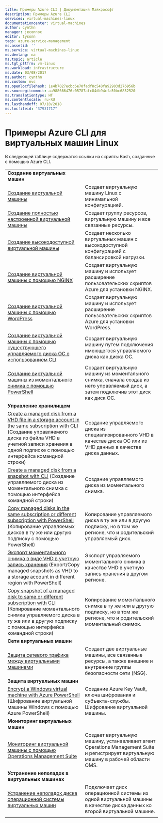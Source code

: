```yaml
---
title: Примеры Azure CLI | Документация Майкрософт
description: Примеры Azure CLI
services: virtual-machines-linux
documentationcenter: virtual-machines
author: cynthn
manager: jeconnoc
editor: tysonn
tags: azure-service-management
ms.assetid: ''
ms.service: virtual-machines-linux
ms.devlang: na
ms.topic: article
ms.tgt_pltfrm: vm-linux
ms.workload: infrastructure
ms.date: 03/08/2017
ms.author: cynthn
ms.custom: mvc
ms.openlocfilehash: 1e4b7027ecbc6e70fadf8c540fa92903d276956b
ms.sourcegitcommit: aa988666476c05787afc84db94cfa50bc6852520
ms.translationtype: HT
ms.contentlocale: ru-RU
ms.lasthandoff: 07/10/2018
ms.locfileid: "37931717"
---
```

# <a name="azure-cli-samples-for-linux-virtual-machines"></a>Примеры Azure CLI для виртуальных машин Linux

В следующей таблице содержатся ссылки на скрипты Bash, созданные с помощью Azure CLI.

| | |
|---|---|
|**Создание виртуальных машин**||
| [Создание виртуальной машины](./../scripts/virtual-machines-linux-cli-sample-create-vm-quick-create.md?toc=%2fcli%2fazure%2ftoc.json) | Создает виртуальную машину Linux с минимальной конфигурацией. |
| [Создание полностью настроенной виртуальной машины](./../scripts/virtual-machines-linux-cli-sample-create-vm.md?toc=%2fcli%2fazure%2ftoc.json) | Создает группу ресурсов, виртуальную машину и все связанные ресурсы.|
| [Создание высокодоступной виртуальной машины](./../scripts/virtual-machines-linux-cli-sample-nlb.md?toc=%2fcli%2fazure%2ftoc.json) | Создает несколько виртуальных машин с высокодоступной конфигурацией с балансировкой нагрузки. |
| [Создание виртуальной машины с помощью NGINX](./../scripts/virtual-machines-linux-cli-sample-create-vm-nginx.md?toc=%2fcli%2fazure%2ftoc.json) | Создает виртуальную машину и использует расширение пользовательских скриптов Azure для установки NGINX. |
| [Создание виртуальной машины с помощью WordPress](./../scripts/virtual-machines-linux-cli-sample-create-vm-wordpress.md?toc=%2fcli%2fazure%2ftoc.json) | Создает виртуальную машину и использует расширение пользовательских скриптов Azure для установки WordPress. |
| [Создание виртуальной машины с помощью существующего управляемого диска ОС с использованием CLI](./../scripts/virtual-machines-linux-cli-sample-create-vm-from-managed-os-disks.md?toc=%2fcli%2fmodule%2ftoc.json) | Создает виртуальную машину путем подключения имеющегося управляемого диска как диска ОС. |
| [Создание виртуальной машины из моментального снимка с помощью PowerShell](./../scripts/virtual-machines-linux-cli-sample-create-vm-from-snapshot.md?toc=%2fcli%2fmodule%2ftoc.json) | Создает виртуальную машину из моментального снимка, сначала создав из него управляемый диск, а затем подключив этот диск как диск ОС. |
|**Управление хранилищем**||
| [Create a managed disk from a VHD file in a storage account in the same subscription with CLI](../scripts/virtual-machines-linux-cli-sample-create-managed-disk-from-vhd.md?toc=%2fcli%2fmodule%2ftoc.json) (Создание управляемого диска из файла VHD в учетной записи хранения в одной подписке с помощью интерфейса командной строки) | Создание управляемого диска из специализированного VHD в качестве диска ОС или из VHD данных в качестве диска данных.  |
| [Create a managed disk from a snapshot with CLI](../scripts/virtual-machines-linux-cli-sample-create-managed-disk-from-snapshot.md?toc=%2fcli%2fmodule%2ftoc.json) (Создание управляемого диска из моментального снимка с помощью интерфейса командной строки) | Создание управляемого диска из моментального снимка. |
| [Copy managed disks in the same subscription or different subscription with PowerShell](../scripts/virtual-machines-linux-cli-sample-copy-managed-disks-to-same-or-different-subscription.md?toc=%2fcli%2fmodule%2ftoc.json) (Копирование управляемых дисков в ту же или другую подписку с помощью PowerShell) | Копирование управляемого диска в ту же или в другую подписку, но в том же регионе, что и родительский управляемый диск. 
| [Экспорт моментального снимка в виде VHD в учетную запись хранения](../scripts/virtual-machines-linux-cli-sample-copy-snapshot-to-storage-account.md?toc=%2fcli%2fmodule%2ftoc.json) (Export/Copy managed snapshots as VHD to a storage account in different region with PowerShell) | Экспорт управляемого моментального снимка в качестве VHD в учетную запись хранения в другом регионе. |
| [Copy snapshot of a managed disk to same or different subscription with CLI](../scripts/virtual-machines-linux-cli-sample-copy-snapshot-to-same-or-different-subscription.md?toc=%2fcli%2fmodule%2ftoc.json) (Копирование моментального снимка управляемого диска в ту же или в другую подписку с помощью интерфейса командной строки) | Копирование моментального снимка в ту же или в другую подписку, но в том же регионе, что и родительский моментальный снимок. |
|**Сети виртуальных машин**||
| [Защита сетевого трафика между виртуальными машинами](./../scripts/virtual-machines-linux-cli-sample-create-vm-nsg.md?toc=%2fcli%2fazure%2ftoc.json) | Создает две виртуальные машины, все связанные ресурсы, а также внешние и внутренние группы безопасности сети (NSG). |
|**Защита виртуальных машин**||
| [Encrypt a Windows virtual machine with Azure PowerShell](./../scripts/virtual-machines-linux-cli-sample-encrypt-vm.md?toc=%2fcli%2fazure%2ftoc.json) (Шифрование виртуальной машины Windows с помощью Azure PowerShell) | Создание Azure Key Vault, ключа шифрования и субъекта-службы. Шифрование виртуальной машины. |
|**Мониторинг виртуальных машин**||
| [Мониторинг виртуальной машины с помощью Operations Management Suite](./../scripts/virtual-machines-linux-cli-sample-create-vm-oms.md?toc=%2fcli%2fazure%2ftoc.json) | Создает виртуальную машину, устанавливает агент Operations Management Suite и регистрирует виртуальную машину в рабочей области OMS.  |
|**Устранение неполадок в виртуальных машинах**||
| [Устранение неполадок диска операционной системы виртуальных машин](./../scripts/virtual-machines-linux-cli-sample-mount-os-disk.md?toc=%2fcli%2fazure%2ftoc.json) | Подключает диск операционной системы из одной виртуальной машины в качестве диска данных ко второй виртуальной машине. |
| | |
